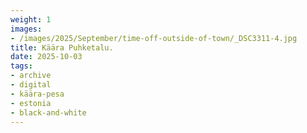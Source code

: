 ```yaml
---
weight: 1
images:
- /images/2025/September/time-off-outside-of-town/_DSC3311-4.jpg
title: Käära Puhketalu.
date: 2025-10-03
tags:
- archive
- digital
- käära-pesa
- estonia
- black-and-white
---
```


